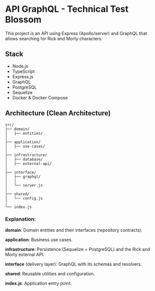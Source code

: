 # API GraphQL - Technical Test Blossom

This project is an API using Express (Apollo/server) and GraphQL that allows searching for Rick and
Morty characters.

## Stack

- Node.js
- TypeScript
- Express.js
- GraphQL
- PostgreSQL
- Sequelize
- Docker & Docker Compose

## Architecture (Clean Architecture)

```
src/
├── domain/
│   ├── entities/
│
├── application/
│   ├── use-cases/
│
├── infrastructure/
│   ├── database/
│   ├── external-api/
│
├── interface/
│   ├── graphql/
│   │
│   └── server.js
│
├── shared/
│   └── config.js
│
└── index.js
```

### Explanation:

**domain**: Domain entities and their interfaces (repository contracts).

**application**: Business use cases.

**infrastructure**: Persistence (Sequelize + PostgreSQL) and the Rick and Morty external API.

**interface** (delivery layer): GraphQL with its schemas and resolvers.

**shared**: Reusable utilities and configuration.

**index.js**: Application entry point.
